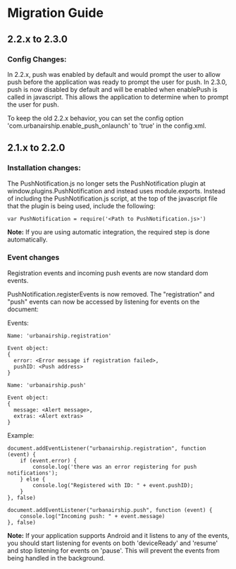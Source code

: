 # Migration Guide

## 2.2.x to 2.3.0

### Config Changes:

In 2.2.x, push was enabled by default and would prompt the user to allow push before the application
was ready to prompt the user for push.  In 2.3.0, push is now disabled by default and will be enabled
when enablePush is called in javascript.  This allows the application to determine when to
prompt the user for push.

To keep the old 2.2.x behavior, you can set the config option 'com.urbanairship.enable_push_onlaunch'
to 'true' in the config.xml.


## 2.1.x to 2.2.0

### Installation changes:

The PushNotification.js no longer sets the PushNotification plugin at window.plugins.PushNotification 
and instead uses module.exports.  Instead of including the PushNotification.js script, at the top of the 
javascript file that the plugin is being used, include the following:

	var PushNotification = require('<Path to PushNotification.js>')

**Note:** If you are using automatic integration, the required step is done automatically.


### Event changes

Registration events and incoming push events are now standard dom events.

PushNotification.registerEvents is now removed.  The "registration" and "push" events
can now be accessed by listening for events on the document:

Events:

  	Name: 'urbanairship.registration'

	Event object: 
	{
	  error: <Error message if registration failed>,
	  pushID: <Push address>
	}
	
	Name: 'urbanairship.push'
	
	Event object: 
	{
	  message: <Alert message>,
	  extras: <Alert extras>
	}

Example:

	document.addEventListener("urbanairship.registration", function (event) {
		if (event.error) {
			console.log('there was an error registering for push notifications');
		} else {
			console.log("Registered with ID: " + event.pushID);
		} 
	}, false)
	
	document.addEventListener("urbanairship.push", function (event) {
		console.log("Incoming push: " + event.message)
	}, false)


**Note:** If your application supports Android and it listens to any of the events, you should start 
listening for events on both 'deviceReady' and 'resume' and stop listening for events on 'pause'. 
This will prevent the events from being handled in the background.


